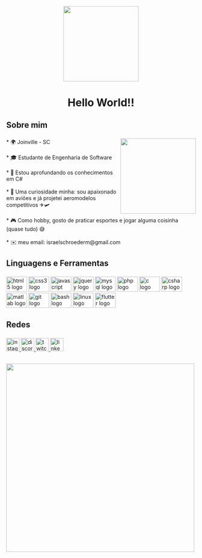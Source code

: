 <div align="center">
  <img height="200" src="https://images-wixmp-ed30a86b8c4ca887773594c2.wixmp.com/f/4579ee4a-1fea-4e31-bfb0-b98a73dd982c/de2sszx-50b19d7b-19fd-42f5-8c03-dcea26d0ef0f.gif?token=eyJ0eXAiOiJKV1QiLCJhbGciOiJIUzI1NiJ9.eyJzdWIiOiJ1cm46YXBwOjdlMGQxODg5ODIyNjQzNzNhNWYwZDQxNWVhMGQyNmUwIiwiaXNzIjoidXJuOmFwcDo3ZTBkMTg4OTgyMjY0MzczYTVmMGQ0MTVlYTBkMjZlMCIsIm9iaiI6W1t7InBhdGgiOiJcL2ZcLzQ1NzllZTRhLTFmZWEtNGUzMS1iZmIwLWI5OGE3M2RkOTgyY1wvZGUyc3N6eC01MGIxOWQ3Yi0xOWZkLTQyZjUtOGMwMy1kY2VhMjZkMGVmMGYuZ2lmIn1dXSwiYXVkIjpbInVybjpzZXJ2aWNlOmZpbGUuZG93bmxvYWQiXX0.pGWNIn-072dXsj3rP5vGpWsuyXuDhqkc793yA4mvWhk"  />
</div>

###
<h1 align="center">Hello World!!</h1>

###
<h2 align="left">Sobre mim</h2>

###

<img align="right" height="200" src="https://media3.giphy.com/media/zOvBKUUEERdNm/giphy.gif?cid=ecf05e47htxxo29360v5iow91pvq0n5g4cvic8y7vmq2di41&rid=giphy.gif&ct=g"  />

###

<p align="left">* 🌍  Joinville - SC<br><br>* 🎓 Estudante de Engenharia de Software<br><br>* 🧠 Estou aprofundando os conhecimentos em C#<br><br>* 👀 Uma curiosidade minha: sou apaixonado em aviões e já projetei aeromodelos competitivos ✈🛩<br><br>* 🎮 Como hobby, gosto de praticar esportes e jogar alguma coisinha (quase tudo) 😅<br><br>* ✉️  meu email: israelschroederm@gmail.com</p>

###

<h2 align="left">Linguagens e Ferramentas</h2>

###

<div align="left">
  <img src="https://cdn.jsdelivr.net/gh/devicons/devicon/icons/html5/html5-original.svg" height="40" width="55" alt="html5 logo"  />
  <img src="https://cdn.jsdelivr.net/gh/devicons/devicon/icons/css3/css3-original.svg" height="40" width="55" alt="css3 logo"  />
  <img src="https://cdn.jsdelivr.net/gh/devicons/devicon/icons/javascript/javascript-original.svg" height="40" width="55" alt="javascript logo"  />
  <img src="https://cdn.jsdelivr.net/gh/devicons/devicon/icons/jquery/jquery-original.svg" height="40" width="55" alt="jquery logo"  />
  <img src="https://cdn.jsdelivr.net/gh/devicons/devicon/icons/mysql/mysql-original.svg" height="40" width="55" alt="mysql logo"  />
  <img src="https://cdn.jsdelivr.net/gh/devicons/devicon/icons/php/php-original.svg" height="40" width="55" alt="php logo"  />
  <img src="https://cdn.jsdelivr.net/gh/devicons/devicon/icons/c/c-original.svg" height="40" width="55" alt="c logo"  />
  <img src="https://cdn.jsdelivr.net/gh/devicons/devicon/icons/csharp/csharp-original.svg" height="40" width="55" alt="csharp logo"  />
  <img src="https://cdn.jsdelivr.net/gh/devicons/devicon/icons/matlab/matlab-original.svg" height="40" width="55" alt="matlab logo"  />
  <img src="https://cdn.jsdelivr.net/gh/devicons/devicon/icons/git/git-original.svg" height="40" width="55" alt="git logo"  />
  <img src="https://cdn.jsdelivr.net/gh/devicons/devicon/icons/bash/bash-original.svg" height="40" width="55" alt="bash logo"  />
  <img src="https://cdn.jsdelivr.net/gh/devicons/devicon/icons/linux/linux-original.svg" height="40" width="55" alt="linux logo"  />
  <img src="https://cdn.jsdelivr.net/gh/devicons/devicon/icons/flutter/flutter-original.svg" height="40" width="55" alt="flutter logo"  />
</div>

###

<h2 align="left">Redes</h2>

###

<div align="left">
  <a href="https://www.instagram.com/hdcisrael/" target="_blank">
    <img src="https://img.shields.io/static/v1?message=Instagram&logo=instagram&label=&color=E4405F&logoColor=white&labelColor=&style=for-the-badge" height="35" alt="instagram logo"  />
  </a>
  <a href="https://discordhub.com/profile/412679963238465556" target="_blank">
    <img src="https://img.shields.io/static/v1?message=Discord&logo=discord&label=&color=7289DA&logoColor=white&labelColor=&style=for-the-badge" height="35" alt="discord logo"  />
  </a>
  <a href="https://www.twitch.tv/iclooud" target="_blank">
    <img src="https://img.shields.io/static/v1?message=Twitch&logo=twitch&label=&color=9146FF&logoColor=white&labelColor=&style=for-the-badge" height="35" alt="twitch logo"  />
  </a>
  <a href="https://www.linkedin.com/in/israel-schroeder/" target="_blank">
    <img src="https://img.shields.io/static/v1?message=LinkedIn&logo=linkedin&label=&color=0077B5&logoColor=white&labelColor=&style=for-the-badge" height="35" alt="linkedin logo"  />
  </a>
</div>

##

  <a href="https://github.com/anuraghazra/github-readme-stats">
  <img align="center" width=500px src="https://github-readme-stats.vercel.app/api/top-langs/?username=icl00ud&hide=html&layout=compact"></img>
  </a>
